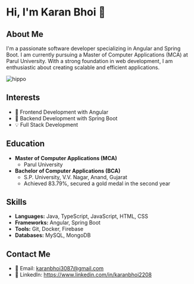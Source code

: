 # Hi, I'm Karan Bhoi 👋

## About Me
I'm a passionate software developer specializing in Angular and Spring Boot. I am currently pursuing a Master of Computer Applications (MCA) at Parul University. With a strong foundation in web development, I am enthusiastic about creating scalable and efficient applications.

![hippo](https://media3.giphy.com/media/aUovxH8Vf9qDu/giphy.gif)

## Interests
- 🌟 Frontend Development with Angular
- 🚀 Backend Development with Spring Boot
- 💡 Full Stack Development

## Education
- **Master of Computer Applications (MCA)**
  - Parul University
- **Bachelor of Computer Applications (BCA)**
  - S.P. University, V.V. Nagar, Anand, Gujarat
  - Achieved 83.79%, secured a gold medal in the second year

## Skills
- **Languages:** Java, TypeScript, JavaScript, HTML, CSS
- **Frameworks:** Angular, Spring Boot
- **Tools:** Git, Docker, Firebase
- **Databases:** MySQL, MongoDB

## Contact Me
- 📧 Email: karanbhoi3087@gmail.com 
- 💼 LinkedIn: https://www.linkedin.com/in/karanbhoi2208

<!---
karanbhoi2208/karanbhoi2208 is a ✨ special ✨ repository because its `README.md` (this file) appears on your GitHub profile.
You can click the Preview link to take a look at your changes.
--->
